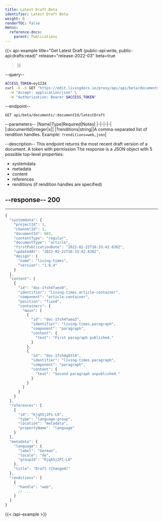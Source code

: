 ```yaml
---
title: Latest Draft Beta
identifier: Latest Draft Beta
weight: 8
renderTOC: false
menus:
  reference-docs:
    parent: Publications 
---
```


{{< api-example
  title="Get Latest Draft (public-api:write, public-api:drafts:read)"
  release="release-2022-03"
  beta=true
>}}

--query--

```bash
ACCESS_TOKEN=ey1234
curl -k -X GET "https://edit.livingdocs.io/proxy/api/api/beta/documents/:documentId/latestDraft" \
  -H "Accept: application/json" \
  -H "Authorization: Bearer $ACCESS_TOKEN"
```

--endpoint--
```
GET api/beta/documents/:documentId/latestDraft
```

--parameters--
|Name|Type|Required|Notes|
|-|-|-|-|
|:documentId|integer|x||
|?renditions|string||A comma-separated list of rendition handles. Example: `?renditions=web,json`|

--description--
This endpoint returns the most recent draft version of a document.
A token with permission 
The response is a JSON object with 5 possible top-level properties:

- systemdata
- metadata
- content
- references
- renditions (if rendition handles are specified)

--response--
200
---
---
```js
{
  "systemdata": {
    "projectId": 1,
    "channelId": 1,
    "documentId": 603,
    "contentType": "regular",
    "documentType": "article",
    "firstPublicationDate": "2022-02-22T16:33:42.836Z",
    "updatedAt": "2022-02-22T16:33:42.836Z",
    "design": {
      "name": "living-times",
      "version": "1.0.4"
    }
  },
  "content": [
    {
      "id": "doc-1fsh4faeo0",
      "identifier": "living-times.article-container",
      "component": "article-container",
      "position": "fixed",
      "containers": {
        "main": [
          {
            "id": "doc-1fsh4faeo3",
            "identifier": "living-times.paragraph",
            "component": "paragraph",
            "content": {
              "text": "First paragraph published."
            }
          },
          {
            "id": "doc-1fsh4g83l0",
            "identifier": "living-times.paragraph",
            "component": "paragraph",
            "content": {
              "text": "Second paragraph unpublished."
            }
          }
        ]
      }
    }
  ],
  "references": [
    {
      "id": "KjqXSj2P1-L0",
      "type": "language-group",
      "location": "metadata",
      "propertyName": "language"
    }
  ],
  "metadata": {
    "language": {
      "label": "German",
      "locale": "de",
      "groupId": "KjqXSj2P1-L0"
    },
    "title": "Draft (Changed)"
  },
  "renditions": [
    {
      "handle": "web",
      // ...
    }
  ]
}
```

{{< /api-example >}}

